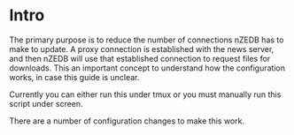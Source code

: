 # Intro

The primary purpose is to reduce the number of connections nZEDB has to make to update.  A proxy connection is established with the news server, and then nZEDB will use that established connection to request files for downloads. This an important concept to understand how the configuration works, in case this guide is unclear.

Currently you can either run this under tmux or you must manually run this script under screen.

There are a number of configuration changes to make this work.
